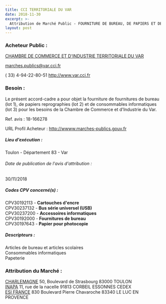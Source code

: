 ```yaml
---
title: CCI TERRITORIALE DU VAR
date: 2018-11-30
excerpt: >-
  Attribution de Marché Public - FOURNITURE DE BUREAU, DE PAPIERS ET DE CONSOMMABLES INFORMATIQUES
layout: post
---
```


### Acheteur Public : 
<a href="/acheteur-132/siren-188300016"> CHAMBRE DE COMMERCE ET D'INDUSTRIE TERRITORIALE DU VAR</a><br/>



marches.publics@var.cci.fr

( 33) 4-94-22-80-51
http://www.var.cci.fr
### Besoin :

Le présent accord-cadre a pour objet la fourniture de fournitures de bureau (lot 1), de papiers reprographies (lot 2) et de consommables informatiques (lot 3) pour les besoins de la Chambre de Commerce et d'Industrie du Var.

Ref. avis : 18-166278

URL Profil Acheteur : http://wwww.marches-publics.gouv.fr

##### Lieu d'exécution :

Toulon - Département 83 - Var

###### Date de publication de l'avis d'attribution : 
30/11/2018

##### Codes CPV concerné(s) :
CPV30192113 - **Cartouches d'encre** <br/>
CPV30237132 - **Bus série universel (USB)** <br/>
CPV30237200 - **Accessoires informatiques** <br/>
CPV30192000 - **Fournitures de bureau** <br/>
CPV30197643 - **Papier pour photocopie** <br/>

##### Descripteurs :
Articles de bureau et articles scolaires <br/>
Consommables informatiques <br/>
Papeterie <br/>

### Attribution du Marché :
<a href="/entreprise-554/siren-394354393"> CHARLEMAGNE</a>    50, Boulevard de Strasbourg 83000 TOULON <br/>
<a href="/entreprise-547/siren-330440983"> INAPA</a>    11, rue de la nacelle 91813 CORBEIL ESSONNES CEDEX <br/>
<a href="/entreprise-548/siren-333784262"> ESI FRANCE</a>    830 Boulevard Pierre Chavaroche 83340 LE LUC EN PROVENCE <br/>
